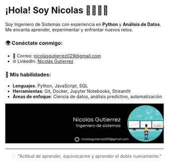 # ¡Hola! Soy Nicolas 👋👩🏽‍💻

Soy Ingeniero de Sistemas con experiencia en **Python** y **Análisis de Datos**. Me encanta aprender, experimentar y enfrentar nuevos retos.

### 🌍 Conéctate conmigo:
- 📧 Correo: [nicolasgutierrez029@gmail.com](mailto:nicolasgutierrez029@gmail.com)
- 🌐 LinkedIn: [Nicolás Gutierrez](https://www.linkedin.com/in/imnicoo/)

### 🌱 Mis habilidades:
- **Lenguajes**: Python, JavaScript, SQL
- **Herramientas**: Git, Docker, Jupyter Notebooks, Streamlit
- **Áreas de enfoque**: Ciencia de datos, análisis predictivo, automatización

<p align="center">
 <img src="https://github.com/imnicoo7/Imnicoo/blob/main/Data%20Analyst%20Linkedin%20Background%20.png" alt="drawing" width="900" />
</p>

---
> "Actitud de aprender, equivocarme y aprender el doble nuevamente."
